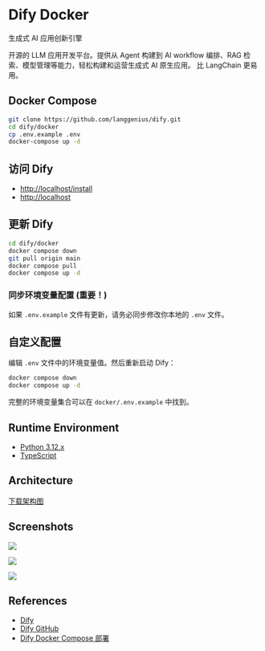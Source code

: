 # Dify Docker

生成式 AI 应用创新引擎

开源的 LLM 应用开发平台。提供从 Agent 构建到 AI workflow 编排、RAG 检索、模型管理等能力，轻松构建和运营生成式 AI 原生应用。
比 LangChain 更易用。

## Docker Compose
```sh
git clone https://github.com/langgenius/dify.git
cd dify/docker
cp .env.example .env
docker-compose up -d
```

## 访问 Dify
- [http://localhost/install](http://localhost/install)
- [http://localhost](http://localhost)

## 更新 Dify
```sh
cd dify/docker
docker compose down
git pull origin main
docker compose pull
docker compose up -d
```

### 同步环境变量配置 (重要！)
如果 `.env.example` 文件有更新，请务必同步修改你本地的 `.env` 文件。

## 自定义配置
编辑 `.env` 文件中的环境变量值。然后重新启动 Dify：
```sh
docker compose down
docker compose up -d
```
完整的环境变量集合可以在 `docker/.env.example` 中找到。

## Runtime Environment
- [Python 3.12.x](https://www.python.org/downloads/)
- [TypeScript](https://www.typescriptlang.org/)

## Architecture
[下载架构图](https://assets.dify.ai/files/dify_llms_app_stack_cn.pdf)

## Screenshots
![](https://framerusercontent.com/images/WY0mSS5ACIDg7Vrq3NVKndOs5KM.png)

![](https://framerusercontent.com/images/cbqqxOjnHAZK0bXOSGWSwCZ4Lw.png)

![](https://framerusercontent.com/images/p3HloLvq35HTKP1Q3A3hSwyI.png)

## References
- [Dify](https://dify.ai/zh)
- [Dify GitHub](https://github.com/langgenius/dify)
- [Dify Docker Compose 部署](https://docs.dify.ai/zh-hans/getting-started/install-self-hosted/docker-compose)